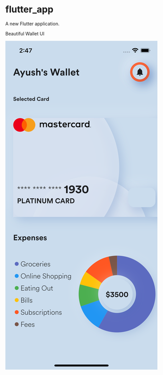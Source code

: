 # flutter_app

A new Flutter application.

Beautiful Wallet UI


![ScreenShot](images/ScreenShot.png)